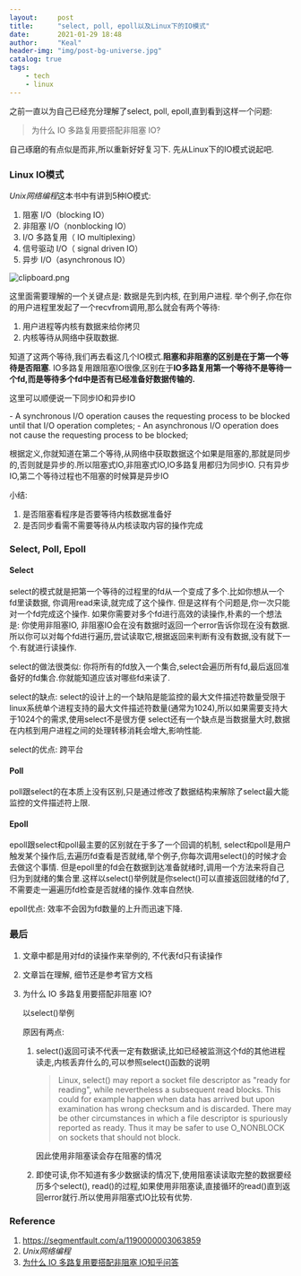 ```yaml
---
layout:     post
title:      "select, poll, epoll以及Linux下的IO模式"
date:       2021-01-29 18:48
author:     "Keal"
header-img: "img/post-bg-universe.jpg"
catalog: true
tags:
    - tech
    - linux
---
```


之前一直以为自己已经充分理解了select, poll, epoll,直到看到这样一个问题:

> 为什么 IO 多路复用要搭配非阻塞 IO?

自己琢磨的有点似是而非,所以重新好好复习下. 先从Linux下的IO模式说起吧.

### Linux IO模式

*Unix网络编程*这本书中有讲到5种IO模式:

1. 阻塞 I/O（blocking IO）
2. 非阻塞 I/O（nonblocking IO）
3.  I/O 多路复用（ IO multiplexing）
4.  信号驱动 I/O（ signal driven IO）
5.  异步 I/O（asynchronous IO）

![clipboard.png](https://tva1.sinaimg.cn/large/008eGmZEgy1gn4v5tv7c2j30h2093gnt.jpg)

这里面需要理解的一个关键点是: 数据是先到内核, 在到用户进程. 举个例子,你在你的用户进程里发起了一个recvfrom调用,那么就会有两个等待:

1. 用户进程等内核有数据来给你拷贝
2. 内核等待从网络中获取数据.

知道了这两个等待,我们再去看这几个IO模式.**阻塞和非阻塞的区别是在于第一个等待是否阻塞**.
IO多路复用跟阻塞IO很像,区别在于**IO多路复用第一个等待不是等待一个fd,而是等待多个fd中是否有已经准备好数据传输的.**

这里可以顺便说一下同步IO和异步IO

\- A synchronous I/O operation causes the requesting process to be blocked until that I/O operation completes;
\- An asynchronous I/O operation does not cause the requesting process to be blocked;

根据定义,你就知道在第二个等待,从网络中获取数据这个如果是阻塞的,那就是同步的,否则就是异步的.所以阻塞式IO,非阻塞式IO,IO多路复用都归为同步IO. 只有异步IO,第二个等待过程也不阻塞的时候算是异步IO

小结:

1. 是否阻塞看程序是否要等待内核数据准备好
2. 是否同步看需不需要等待从内核读取内容的操作完成

### Select, Poll, Epoll

#### Select

select的模式就是把第一个等待的过程里的fd从一个变成了多个.比如你想从一个fd里读数据, 你调用read来读,就完成了这个操作. 但是这样有个问题是,你一次只能对一个fd完成这个操作. 如果你需要对多个fd进行高效的读操作,朴素的一个想法是:		你使用非阻塞IO, 非阻塞IO会在没有数据时返回一个error告诉你现在没有数据. 所以你可以对每个fd进行遍历,尝试读取它,根据返回来判断有没有数据,没有就下一个.有就进行读操作.

select的做法很类似:
		你将所有的fd放入一个集合,select会遍历所有fd,最后返回准备好的fd集合.你就能知道应该对哪些fd来读了.

select的缺点:
		select的设计上的一个缺陷是能监控的最大文件描述符数量受限于linux系统单个进程支持的最大文件描述符数量(通常为1024),所以如果需要支持大于1024个的需求,使用select不是很方便
		select还有一个缺点是当数据量大时,数据在内核到用户进程之间的处理转移消耗会增大,影响性能.

select的优点:
		跨平台

#### Poll

poll跟select的在本质上没有区别,只是通过修改了数据结构来解除了select最大能监控的文件描述符上限.

#### Epoll

epoll跟select和poll最主要的区别就在于多了一个回调的机制, select和poll是用户触发某个操作后,去遍历fd查看是否就绪,举个例子,你每次调用select()的时候才会去做这个事情. 但是epoll里的fd会在数据到达准备就绪时,调用一个方法来将自己归为到就绪的集合里.这样以select()举例就是你select()可以直接返回就绪的fd了,不需要走一遍遍历fd检查是否就绪的操作.效率自然快.

epoll优点:
		效率不会因为fd数量的上升而迅速下降.

### 最后

  1. 文章中都是用对fd的读操作来举例的, 不代表fd只有读操作

  2. 文章旨在理解, 细节还是参考官方文档

  3. 为什么 IO 多路复用要搭配非阻塞 IO?

     以select()举例

     原因有两点:

     1. select()返回可读不代表一定有数据读,比如已经被监测这个fd的其他进程读走,内核丢弃什么的,可以参照select()函数的说明

        > Linux, select() may report a socket file descriptor as "ready for reading", while nevertheless a subsequent read blocks.  This could for example happen when
        >        data has arrived but upon examination has wrong checksum and is discarded.  There may be other circumstances in which a file descriptor is spuriously reported  as
        >        ready.  Thus it may be safer to use O_NONBLOCK on sockets that should not block.

        因此使用非阻塞读会存在阻塞的情况

     2. 即使可读,你不知道有多少数据读的情况下,使用阻塞读读取完整的数据要经历多个select(), read()的过程,如果使用非阻塞读,直接循环的read()直到返回error就行.所以使用非阻塞式IO比较有优势.

### Reference

1. https://segmentfault.com/a/1190000003063859
2. *Unix网络编程*
3. [为什么 IO 多路复用要搭配非阻塞 IO知乎问答](https://www.zhihu.com/question/37271342)

